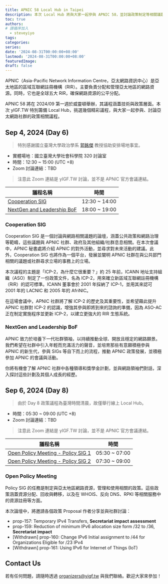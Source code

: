 ```yaml
---
title: APNIC 58 Local Hub in Taipei
description: 本次 Local Hub 將與大家一起參與 APNIC 58，並討論政策制定等相關議題！
toc: true
authors:
# 請循序加入
  - steveyiyo
tags:
categories:
series:
date: '2024-08-31T00:00:00+08:00'
lastmod: '2024-08-31T00:00:00+08:00'
featuredImage:
draft: false
---
```


APNIC（Asia-Pacific Network Information Centre，亞太網路資訊中心）是亞太地區的區域互聯網註冊機構（RIR）。主要負責分配和管理亞太地區的網路資源。同時，它也是全球五大 RIR，確保網路資源的公平分配。

APNIC 58 將在 2024/09 第一週於威靈頓舉辦，其議程涵蓋技術與政策層面。本次 yIGF.TW 特別籌備 Local Hub，挑選幾個精彩議程，與大家一起參與、討論亞太網路社群的政策相關議程。

## Sep 4, 2024 (Day 6)

> 特別感謝國立臺灣大學政治學系 [郭銘傑](https://sites.google.com/g.ntu.edu.tw/jasonkuo/jason-kuo) 教授協助安排場地事宜。

- 實體場地：國立臺灣大學社會科學院 320 討論室
- 時間：12:30 ~ 15:00 (UTC +8)
- Zoom 討論連結：TBD
> 注意此 Zoom 連結是 yIGF.TW 討論，並不是 APNIC 官方會議連結。

|議程名稱|時間|
|-------|---|
|[Cooperation SIG](https://conference.apnic.net/58/program/program/index.html#/day/6/cooperation-sig/)|12:30 ~ 14:00|
|[NextGen and Leadership BoF](https://conference.apnic.net/58/program/program/index.html#/day/6/nextgen-and-leadership-bof/)|18:00 ~ 19:00|

### Cooperation SIG

Cooperation SIG 是一個討論與網路相關議題的論壇，涵蓋公共政策和網路治理等範疇，這些議題與 APNIC 社群、政府及其他組織/社群息息相關。在本次會議中，APNIC 秘書處將介紹 APNIC 的對外活動，並尋求對未來活動的建議。此外，Cooperation SIG 也將作為一個平台，發展並闡明 APNIC 社群在與公共部門相關的議題或社群尋求立場的事務上的立場。

本次議程的主題是「ICP-2，為什麼它很重要？」約 25 年前，ICANN 地址支持組織（ASO）制定了一份政策文件，名為 ICP-2，用來確立新區域互聯網註冊機構（RIR）的認可標準。ICANN 董事會於 2001 年採納了 ICP-1，並用其來認可 2001 年的 LACNIC 和 2005 年的 AfriNIC。

在這場會議中，APNIC 社群將了解 ICP-2 的歷史及其重要性，並希望藉此提升 APNIC 社群對 ICP-2 的認識，增強其參與即將到來的諮詢的準備，因為 ASO-AC 正在制定實施程序並更新 ICP-2，以建立更強大的 RIR 生態系統。

### NextGen and Leadership BoF

APNIC 致力於培養下一代社群領袖，以持續推動全球、開放且穩定的網路願景。我們希望在社群中引入年輕而充滿活力的聲音，並培育那些有意願積極參與 APNIC 的新生代，參與 SIGs 等自下而上的流程，推動 APNIC 政策發展，並積極參加 APNIC 的會議與活動。

你將有機會了解 APNIC 社群中各種領導和獎學金計劃，並與網路領袖們對話，深入探討這些計劃及其個人成長的經歷。

## Sep 6, 2024 (Day 8)

> 由於 Day 8 政策議程為臺灣時間清晨，故僅舉行線上 Local Hub。

- 時間：05:30 ~ 09:00 (UTC +8)
- Zoom 討論連結：TBD
> 注意此 Zoom 連結是 yIGF.TW 討論，並不是 APNIC 官方會議連結。

|議程名稱|時間|
|-------|---|
|[Open Policy Meeting - Policy SIG 1](https://conference.apnic.net/58/program/program/index.html#/day/8/open-policy-meeting---policy-sig-1/)|05:30 ~ 07:00|
|[Open Policy Meeting - Policy SIG 2](https://conference.apnic.net/58/program/program/index.html#/day/8/open-policy-meeting---policy-sig-2/)|07:30 ~ 09:00|

### Open Policy Meeting

Policy SIG 的任務是制定與亞太地區網路資源，管理和使用相關的政策。這些政策涵蓋資源分配、回收與轉移，以及在 WHOIS、反向 DNS、RPKI 等相關服務中的資源註冊等方面。

本次論壇中，將邀請各個政策 Proposal 作者分享並與社群討論：

- prop-157: Temporary IPv4 Transfers, **Secretariat impact assessment**
- prop-159: Reduction of minimum IPv6 allocation size form /32 to /36, **Secretariat impact**
- [Withdrawn] prop-160: Change IPv6 Initial assignment to /44 for Organizations Eligible for /23 IPv4
- [Withdrawn] prop-161: Using IPv6 for Internet of Things (IoT)


## Contact Us

若有任何問題，請隨時透過 [organizers@yigf.tw](mailto:organizers@yigf.tw) 與我們聯絡。歡迎大家來參加！